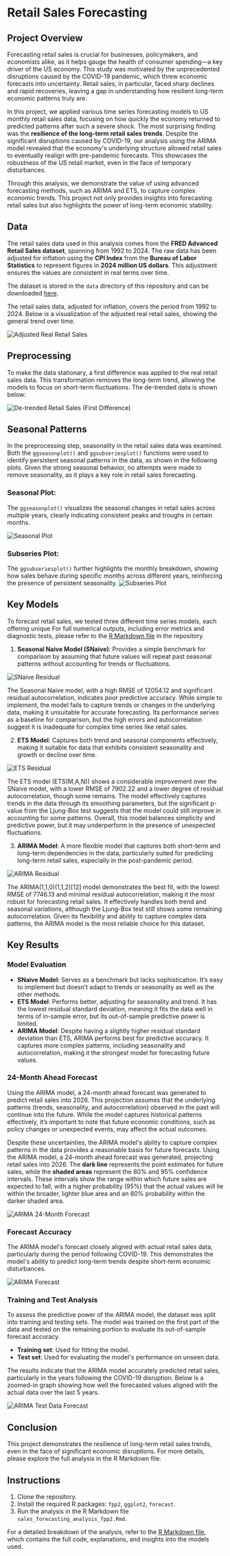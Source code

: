 # Retail Sales Forecasting

## Project Overview

Forecasting retail sales is crucial for businesses, policymakers, and economists alike, as it helps gauge the health of consumer spending—a key driver of the US economy. This study was motivated by the unprecedented disruptions caused by the COVID-19 pandemic, which threw economic forecasts into uncertainty. Retail sales, in particular, faced sharp declines and rapid recoveries, leaving a gap in understanding how resilient long-term economic patterns truly are.

In this project, we applied various time series forecasting models to US monthly retail sales data, focusing on how quickly the economy returned to predicted patterns after such a severe shock. The most surprising finding was the **resilience of the long-term retail sales trends**. Despite the significant disruptions caused by COVID-19, our analysis using the ARIMA model revealed that the economy's underlying structure allowed retail sales to eventually realign with pre-pandemic forecasts. This showcases the robustness of the US retail market, even in the face of temporary disturbances.

Through this analysis, we demonstrate the value of using advanced forecasting methods, such as ARIMA and ETS, to capture complex economic trends. This project not only provides insights into forecasting retail sales but also highlights the power of long-term economic stability.

## Data
The retail sales data used in this analysis comes from the **FRED Advanced Retail Sales dataset**, spanning from 1992 to 2024. The raw data has been adjusted for inflation using the **CPI Index** from the **Bureau of Labor Statistics** to represent figures in **2024 million US dollars**. This adjustment ensures the values are consistent in real terms over time.

The dataset is stored in the `data` directory of this  repository and can be downloaded [here](data/retail_sales.csv).

The retail sales data, adjusted for inflation, covers the period from 1992 to 2024. Below is a visualization of the adjusted real retail sales, showing the general trend over time.

![Adjusted Real Retail Sales](images/Real_US_Retail_Sales.png)

## Preprocessing
To make the data stationary, a first difference was applied to the real retail sales data. This transformation removes the long-term trend, allowing the models to focus on short-term fluctuations. The de-trended data is shown below:

![De-trended Retail Sales (First Difference)](images/Change_in_Real_US_Retail_Sales.png)

## Seasonal Patterns

In the preprocessing step, seasonality in the retail sales data was examined. Both the `ggseasonplot()` and `ggsubseriesplot()` functions were used to identify persistent seasonal patterns in the data, as shown in the following plots. Given the strong seasonal behavior, no attempts were made to remove seasonality, as it plays a key role in retail sales forecasting.

### Seasonal Plot:
The `ggseasonplot()` visualizes the seasonal changes in retail sales across multiple years, clearly indicating consistent peaks and troughs in certain months.

![Seasonal Plot](images/Seasonal_Plot_Change_in_Retail_Sales.png)

### Subseries Plot:
The `ggsubseriesplot()` further highlights the monthly breakdown, showing how sales behave during specific months across different years, reinforcing the presence of persistent seasonality.
![Subseries Plot](images/Subseries_Plot.png)

## Key Models

To forecast retail sales, we tested three different time series models, each offering unique For full numerical outputs, including error metrics and diagnostic tests, please refer to the [R Markdown file](sales_forecasting_analysis_fpp2.Rmd) in the repository.


1. **Seasonal Naive Model (SNaive)**: Provides a simple benchmark for comparison by assuming that future values will repeat past seasonal patterns without accounting for trends or fluctuations.

![SNaive Residual](images/Residuals_from_Seasonal_naive_method.png)

The Seasonal Naive model, with a high RMSE of 12054.12 and significant residual autocorrelation, indicates poor predictive accuracy. While simple to implement, the model fails to capture trends or changes in the underlying data, making it unsuitable for accurate forecasting. Its performance serves as a baseline for comparison, but the high errors and autocorrelation suggest it is inadequate for complex time series like retail sales.

2. **ETS Model**: Captures both trend and seasonal components effectively, making it suitable for data that exhibits consistent seasonality and growth or decline over time.

![ETS Residual](images/Residuals_from_ETS(M,A,N).png) 

The ETS model (ETS(M,A,N)) shows a considerable improvement over the SNaive model, with a lower RMSE of 7902.22 and a lower degree of residual autocorrelation, though some remains. The model effectively captures trends in the data through its smoothing parameters, but the significant p-value from the Ljung-Box test suggests that the model could still improve in accounting for some patterns. Overall, this model balances simplicity and predictive power, but it may underperform in the presence of unexpected fluctuations.

3. **ARIMA Model**: A more flexible model that captures both short-term and long-term dependencies in the data, particularly suited for predicting long-term retail sales, especially in the post-pandemic period.

![ARIMA Residual](images/Residuals_from_ARIMA(1,1,0)(1,1,2)[12].png)

The ARIMA(1,1,0)(1,1,2)[12] model demonstrates the best fit, with the lowest RMSE of 7746.13 and minimal residual autocorrelation, making it the most robust for forecasting retail sales. It effectively handles both trend and seasonal variations, although the Ljung-Box test still shows some remaining autocorrelation. Given its flexibility and ability to capture complex data patterns, the ARIMA model is the most reliable choice for this dataset.

## Key Results

### Model Evaluation

- **SNaive Model**: Serves as a benchmark but lacks sophistication. It’s easy to implement but doesn’t adapt to trends or seasonality as well as the other methods.
- **ETS Model**: Performs better, adjusting for seasonality and trend. It has the lowest residual standard deviation, meaning it fits the data well in terms of in-sample error, but its out-of-sample predictive power is limited.
- **ARIMA Model**: Despite having a slightly higher residual standard deviation than ETS, ARIMA performs best for predictive accuracy. It captures more complex patterns, including seasonality and autocorrelation, making it the strongest model for forecasting future values.

### 24-Month Ahead Forecast
Using the ARIMA model, a 24-month ahead forecast was generated to predict retail sales into 2026. This projection assumes that the underlying patterns (trends, seasonality, and autocorrelation) observed in the past will continue into the future. While the model captures historical patterns effectively, it’s important to note that future economic conditions, such as policy changes or unexpected events, may affect the actual outcomes.

Despite these uncertainties, the ARIMA model's ability to capture complex patterns in the data provides a reasonable basis for future forecasts. Using the ARIMA model, a 24-month ahead forecast was generated, projecting retail sales into 2026. The **dark line** represents the point estimates for future sales, while the **shaded areas** represent the 80% and 95% confidence intervals. These intervals show the range within which future sales are expected to fall, with a higher probability (95%) that the actual values will lie within the broader, lighter blue area and an 80% probability within the darker shaded area.


![ARIMA 24-Month Forecast](images/Forecast_from_ARIMA(1,1,0)(1,1,2)[12].png)

### Forecast Accuracy
The ARIMA model's forecast closely aligned with actual retail sales data, particularly during the period following COVID-19. This demonstrates the model's ability to predict long-term trends despite short-term economic disturbances.

![ARIMA Forecast](images/Forecast_vs_Actual_on_Test_Data.png)

### Training and Test Analysis
To assess the predictive power of the ARIMA model, the dataset was split into training and testing sets. The model was trained on the first part of the data and tested on the remaining portion to evaluate its out-of-sample forecast accuracy.

- **Training set**: Used for fitting the model.
- **Test set**: Used for evaluating the model's performance on unseen data.

The results indicate that the ARIMA model accurately predicted retail sales, particularly in the years following the COVID-19 disruption. Below is a zoomed-in graph showing how well the forecasted values aligned with the actual data over the last 5 years.

![ARIMA Test Data Forecast](images/Forecast_vs_Actual_on_Test_Data_Last_5_Years.png)


## Conclusion
This project demonstrates the resilience of long-term retail sales trends, even in the face of significant economic disruptions. For more details, please explore the full analysis in the R Markdown file.

## Instructions
1. Clone the repository.
2. Install the required R packages: `fpp2`, `ggplot2`, `forecast`.
3. Run the analysis in the R Markdown file `sales_forecasting_analysis_fpp2.Rmd`.

For a detailed breakdown of the analysis, refer to the [R Markdown file](`sales_forecasting_analysis_fpp2.Rmd`), which contains the full code, explanations, and insights into the models used.



